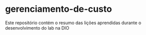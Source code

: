 # gerenciamento-de-custo
Este repositório contém o resumo das lições aprendidas durante o desenvolvimento do lab na DIO
